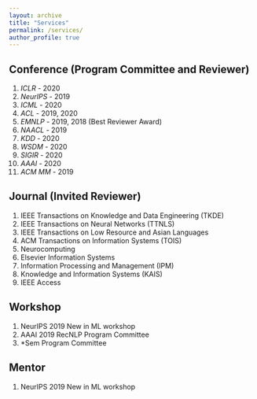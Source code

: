 ```yaml
---
layout: archive
title: "Services"
permalink: /services/
author_profile: true
---
```


## Conference (Program Committee and Reviewer)

1. *ICLR* -  2020
2. *NeurIPS* - 2019
3. *ICML* - 2020
4. *ACL* - 2019, 2020
5. *EMNLP* - 2019, 2018 (Best Reviewer Award)
6. *NAACL* - 2019
7. *KDD* - 2020
8. *WSDM* - 2020
9. *SIGIR* - 2020
10. *AAAI* - 2020
11. *ACM MM* - 2019

## Journal (Invited Reviewer)
1. IEEE Transactions on Knowledge and Data Engineering (TKDE)
2. IEEE Transactions on Neural Networks (TTNLS)
3. IEEE Transactions on Low Resource and Asian Languages
4. ACM Transactions on Information Systems (TOIS)
5. Neurocomputing
6. Elsevier Information Systems
6. Information Processing and Management (IPM)
7. Knowledge and Information Systems (KAIS)
8. IEEE Access


## Workshop
1. NeurIPS 2019 New in ML workshop
2. AAAI 2019 RecNLP Program Committee
3. \*Sem Program Committee

## Mentor
1. NeurIPS 2019 New in ML workshop
